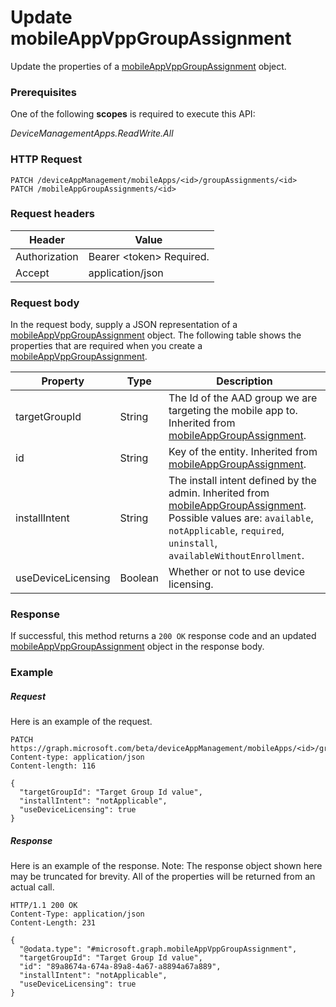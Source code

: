 ﻿# Update mobileAppVppGroupAssignment
Update the properties of a [mobileAppVppGroupAssignment](../resources/intune_apps_mobileAppVppGroupAssignment.md) object.
### Prerequisites
One of the following **scopes** is required to execute this API:

*DeviceManagementApps.ReadWrite.All*
### HTTP Request
<!-- {
  "blockType": "ignored"
}
-->
```http
PATCH /deviceAppManagement/mobileApps/<id>/groupAssignments/<id>
PATCH /mobileAppGroupAssignments/<id>
```

### Request headers
|Header|Value|
|---|---|
|Authorization|Bearer &lt;token&gt; Required.|
|Accept|application/json|

### Request body
In the request body, supply a JSON representation of a [mobileAppVppGroupAssignment](../resources/intune_apps_mobileAppVppGroupAssignment.md) object.
The following table shows the properties that are required when you create a [mobileAppVppGroupAssignment](../resources/intune_apps_mobileAppVppGroupAssignment.md).

|Property|Type|Description|
|---|---|---|
|targetGroupId|String|The Id of the AAD group we are targeting the mobile app to. Inherited from [mobileAppGroupAssignment](intune_apps_mobileAppGroupAssignment.md).|
|id|String|Key of the entity. Inherited from [mobileAppGroupAssignment](intune_apps_mobileAppGroupAssignment.md).|
|installIntent|String|The install intent defined by the admin. Inherited from [mobileAppGroupAssignment](intune_apps_mobileAppGroupAssignment.md). Possible values are: `available`, `notApplicable`, `required`, `uninstall`, `availableWithoutEnrollment`.|
|useDeviceLicensing|Boolean|Whether or not to use device licensing.|



### Response
If successful, this method returns a `200 OK` response code and an updated [mobileAppVppGroupAssignment](../resources/intune_apps_mobileAppVppGroupAssignment.md) object in the response body.

### Example
##### Request
Here is an example of the request.
```http
PATCH https://graph.microsoft.com/beta/deviceAppManagement/mobileApps/<id>/groupAssignments/<id>
Content-type: application/json
Content-length: 116

{
  "targetGroupId": "Target Group Id value",
  "installIntent": "notApplicable",
  "useDeviceLicensing": true
}
```

##### Response
Here is an example of the response. Note: The response object shown here may be truncated for brevity. All of the properties will be returned from an actual call.
```http
HTTP/1.1 200 OK
Content-Type: application/json
Content-Length: 231

{
  "@odata.type": "#microsoft.graph.mobileAppVppGroupAssignment",
  "targetGroupId": "Target Group Id value",
  "id": "89a8674a-674a-89a8-4a67-a8894a67a889",
  "installIntent": "notApplicable",
  "useDeviceLicensing": true
}
```



